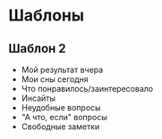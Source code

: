 # Шаблоны
## Шаблон 2

* Мой результат вчера
* Мои сны сегодня
* Что понравилось/заинтересовало
* Инсайты
* Неудобные вопросы
* "А что, если" вопросы
* Свободные заметки

